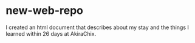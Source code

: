 # new-web-repo

I created an html document that describes about my stay and the things I learned within 26 days at AkiraChix.
